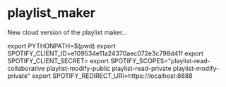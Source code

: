 # playlist_maker
New cloud version of the playlist maker...

export PYTHONPATH=$(pwd)
export SPOTIFY_CLIENT_ID=e109534e11a24370aec072e3c798d41f
export SPOTIFY_CLIENT_SECRET=
export SPOTIFY_SCOPES="playlist-read-collaborative playlist-modify-public playlist-read-private playlist-modify-private"
export SPOTIFY_REDIRECT_URI=https://localhost:8888